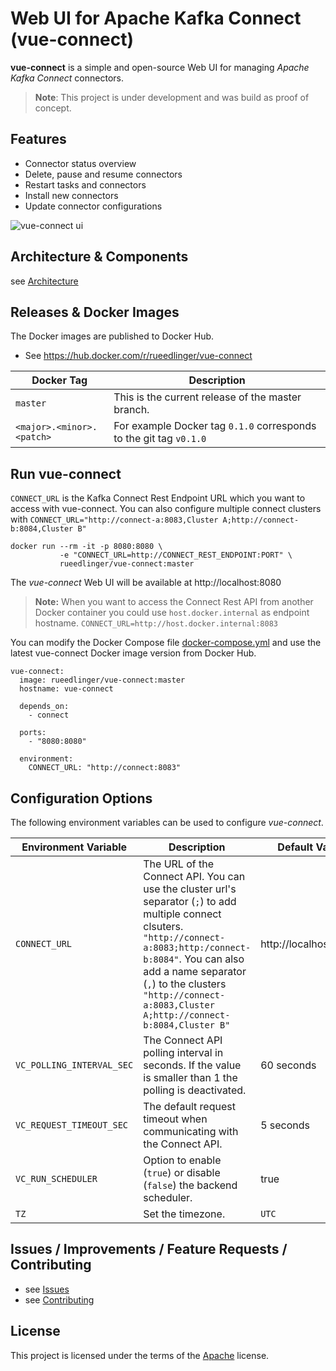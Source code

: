 # Web UI for Apache Kafka Connect (vue-connect)

**vue-connect** is a simple and open-source Web UI for managing _Apache Kafka Connect_ connectors.

> **Note**: This project is under development and was build as proof of concept.

## Features

- Connector status overview
- Delete, pause and resume connectors
- Restart tasks and connectors
- Install new connectors
- Update connector configurations

![vue-connect ui](docs/images/demo.gif)

## Architecture & Components

see [Architecture](docs/ARCHITECTURE.md)

## Releases & Docker Images

The Docker images are published to Docker Hub.

- See https://hub.docker.com/r/rueedlinger/vue-connect

| Docker Tag                | Description                                                        |
| ------------------------- | ------------------------------------------------------------------ |
| `master`                  | This is the current release of the master branch.                  |
| `<major>.<minor>.<patch>` | For example Docker tag `0.1.0` corresponds to the git tag `v0.1.0` |

## Run vue-connect

`CONNECT_URL` is the Kafka Connect Rest Endpoint URL which you want to access
with vue-connect. You can also configure multiple connect clusters with `CONNECT_URL="http://connect-a:8083,Cluster A;http://connect-b:8084,Cluster B"`

```
docker run --rm -it -p 8080:8080 \
           -e "CONNECT_URL=http://CONNECT_REST_ENDPOINT:PORT" \
           rueedlinger/vue-connect:master
```

The _vue-connect_ Web UI will be available at http://localhost:8080

> **Note:** When you want to access the Connect Rest API from another Docker container you could use `host.docker.internal` as endpoint hostname. `CONNECT_URL=http://host.docker.internal:8083`

You can modify the Docker Compose file [docker-compose.yml](docker-compose.yml) and use the latest vue-connect Docker image version from Docker Hub.

```
vue-connect:
  image: rueedlinger/vue-connect:master
  hostname: vue-connect

  depends_on:
    - connect

  ports:
    - "8080:8080"

  environment:
    CONNECT_URL: "http://connect:8083"
```

## Configuration Options

The following environment variables can be used to configure _vue-connect_.

| Environment Variable      | Description                                                                                                                                                                                                                                                                             | Default Value         |
| ------------------------- | --------------------------------------------------------------------------------------------------------------------------------------------------------------------------------------------------------------------------------------------------------------------------------------- | --------------------- |
| `CONNECT_URL`             | The URL of the Connect API. You can use the cluster url's separator (`;`) to add multiple connect clsuters. `"http://connect-a:8083;http:/connect-b:8084"`. You can also add a name separator (`,`) to the clusters `"http://connect-a:8083,Cluster A;http://connect-b:8084,Cluster B"` | http://localhost:8083 |
| `VC_POLLING_INTERVAL_SEC` | The Connect API polling interval in seconds. If the value is smaller than 1 the polling is deactivated.                                                                                                                                                                                 | 60 seconds            |
| `VC_REQUEST_TIMEOUT_SEC`  | The default request timeout when communicating with the Connect API.                                                                                                                                                                                                                    | 5 seconds             |
| `VC_RUN_SCHEDULER`        | Option to enable (`true`) or disable (`false`) the backend scheduler.                                                                                                                                                                                                                   | true                  |
| `TZ`                      | Set the timezone.                                                                                                                                                                                                                                                                       | `UTC`                 |

## Issues / Improvements / Feature Requests / Contributing

- see [Issues](https://github.com/rueedlinger/vue-connect/issues)
- see [Contributing](docs/CONTRIBUTING.md)

## License

This project is licensed under the terms of the [Apache](LICENSE) license.
